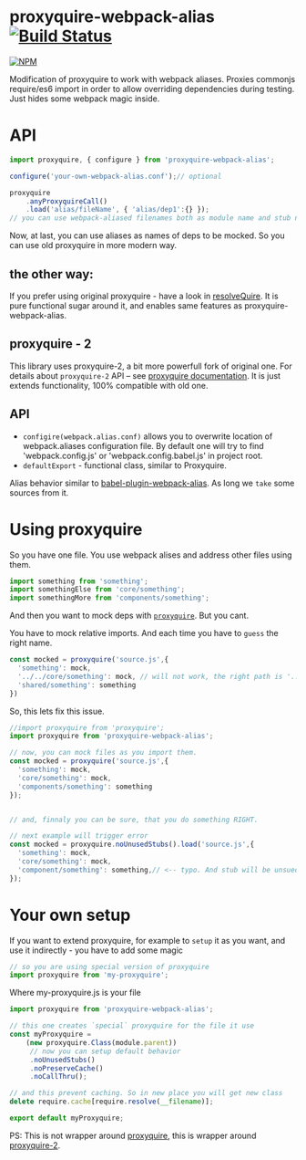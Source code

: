 # proxyquire-webpack-alias [![Build Status](https://secure.travis-ci.org/thekashey/proxyquire-webpack-alias.svg)](http://travis-ci.org/thekashey/proxyquire-webpack-alias)

[![NPM](https://nodei.co/npm/proxyquire-webpack-alias.png?downloads=true&stars=true)](https://nodei.co/npm/proxyquire-webpack-alias/)

Modification of proxyquire to work with webpack aliases. 
Proxies commonjs require/es6 import in order to allow overriding dependencies during testing.
Just hides some webpack magic inside.

# API

```js
import proxyquire, { configure } from 'proxyquire-webpack-alias';

configure('your-own-webpack-alias.conf');// optional

proxyquire
    .anyProxyquireCall()
    .load('alias/fileName', { 'alias/dep1':{} });
// you can use webpack-aliased filenames both as module name and stub name.
```
Now, at last, you can use aliases as names of deps to be mocked. 
So you can use old proxyquire in more modern way.

## the other way:
If you prefer using original proxyquire - have a look in [resolveQuire](https://github.com/theKashey/resolveQuire).
It is pure functional sugar around it, and enables same features as proxyquire-webpack-alias.

## proxyquire - 2
This library uses proxyquire-2, a bit more powerfull fork of original one.
For details about `proxyquire-2` API – see [proxyquire documentation](https://github.com/theKashey/proxyquire).
It is just extends functionality, 100% compatible with old one.

## API
* `configire(webpack.alias.conf)` allows you to overwrite location of webpack.aliases configuration file.
By default one will try to find 'webpack.config.js' or 'webpack.config.babel.js' in project root.
* `defaultExport` - functional class, similar to Proxyquire.
 
Alias behavior similar to [babel-plugin-webpack-alias](https://github.com/trayio/babel-plugin-webpack-alias/). 
As long we `take` some sources from it.
  
# Using proxyquire

So you have one file. You use webpack alises and address other files using them.
```js
import something from 'something';
import somethingElse from 'core/something';
import somethingMore from 'components/something';
```

And then you want to mock deps with [`proxyquire`](https://github.com/thlorenz/proxyquire).
But you cant.

You have to mock relative imports. And each time you have to `guess` the right name. 
```js
const mocked = proxyquire('source.js',{
  'something': mock,
  '../../core/something': mock, // will not work, the right path is '../../../core....'
  'shared/something': something
})
```

So, this lets fix this issue.
 
```js
//import proxyquire from 'proxyquire';
import proxyquire from 'proxyquire-webpack-alias'; 

// now, you can mock files as you import them.
const mocked = proxyquire('source.js',{
  'something': mock,
  'core/something': mock, 
  'components/something': something
});


// and, finnaly you can be sure, that you do something RIGHT.

// next example will trigger error
const mocked = proxyquire.noUnusedStubs().load('source.js',{
  'something': mock,
  'core/something': mock, 
  'component/something': something,// <-- typo. And stub will be unsued.
});
```
 
# Your own setup 
If you want to extend proxyquire, for example to `setup` it as you want, and use it indirectly - you have to add some magic
```js
// so you are using special version of proxyquire
import proxyquire from 'my-proxyquire';
```
Where my-proxyquire.js is your file
```js
import proxyquire from 'proxyquire-webpack-alias';

// this one creates `special` proxyquire for the file it use
const myProxyquire = 
    (new proxyquire.Class(module.parent))
     // now you can setup default behavior     
     .noUnusedStubs()
     .noPreserveCache()
     .noCallThru();

// and this prevent caching. So in new place you will get new class
delete require.cache[require.resolve(__filename)];

export default myProxyquire;
```
 
PS: This is not wrapper around [proxyquire](https://github.com/thlorenz/proxyquire), this is wrapper around [proxyquire-2](https://github.com/theKashey/proxyquire).
